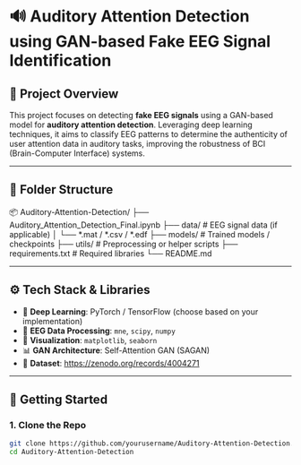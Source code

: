 # 🔊 Auditory Attention Detection using GAN-based Fake EEG Signal Identification

## 🧠 Project Overview

This project focuses on detecting **fake EEG signals** using a GAN-based model for **auditory attention detection**. Leveraging deep learning techniques, it aims to classify EEG patterns to determine the authenticity of user attention data in auditory tasks, improving the robustness of BCI (Brain-Computer Interface) systems.

---

## 📁 Folder Structure

📦 Auditory-Attention-Detection/
├── Auditory_Attention_Detection_Final.ipynb
├── data/ # EEG signal data (if applicable)
│ └── *.mat / *.csv / *.edf
├── models/ # Trained models / checkpoints
├── utils/ # Preprocessing or helper scripts
├── requirements.txt # Required libraries
└── README.md

---

## ⚙️ Tech Stack & Libraries

- 🧠 **Deep Learning**: PyTorch / TensorFlow (choose based on your implementation)
- 🧬 **EEG Data Processing**: `mne`, `scipy`, `numpy`
- 🎨 **Visualization**: `matplotlib`, `seaborn`
- 📊 **GAN Architecture**: Self-Attention GAN (SAGAN)
- 💾 **Dataset**: https://zenodo.org/records/4004271

---

## 🏁 Getting Started

### 1. Clone the Repo

```bash
git clone https://github.com/yourusername/Auditory-Attention-Detection.git
cd Auditory-Attention-Detection


